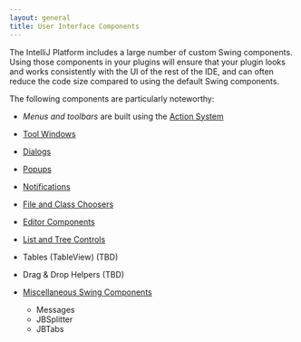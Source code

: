```yaml
---
layout: general
title: User Interface Components
---
```



The IntelliJ Platform includes a large number of custom Swing components. Using those components in your plugins will ensure that your plugin looks and works consistently with the UI of the rest of the IDE, and can often reduce the code size compared to using the default Swing components.

The following components are particularly noteworthy:

*  *Menus and toolbars* are built using the [Action System](/basics/action_system.md)
*  [Tool Windows](tool_windows.md)
*  [Dialogs](dialog_wrapper.md)
*  [Popups](popups.md)
*  [Notifications](notifications.md)
*  [File and Class Choosers](file_and_class_choosers.md)
*  [Editor Components](editor_components.md)
*  [List and Tree Controls](lists_and_trees.md)
*  Tables (TableView) (TBD)
*  Drag & Drop Helpers (TBD)
*  [Miscellaneous Swing Components](misc_swing_components.md)

    *  Messages
    *  JBSplitter
    *  JBTabs

